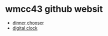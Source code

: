 # wmcc43 github websit
* [dinner chooser](https://wmcc43.github.io/dinnerChooser/)
* [digital clock](https://wmcc43.github.io/DigitalClock/)
